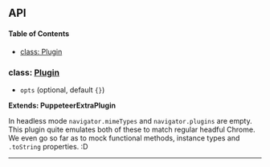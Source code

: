 ## API

<!-- Generated by documentation.js. Update this documentation by updating the source code. -->

#### Table of Contents

- [class: Plugin](#class-plugin)

### class: [Plugin](https://github.com/berstend/puppeteer-extra/blob/6d452681fe832a6d864616ee8fa79134ebd19be7/packages/puppeteer-extra-plugin-stealth/evasions/navigator.plugins/index.js#L10-L216)

- `opts` (optional, default `{}`)

**Extends: PuppeteerExtraPlugin**

In headless mode `navigator.mimeTypes` and `navigator.plugins` are empty.
This plugin quite emulates both of these to match regular headful Chrome.
We even go so far as to mock functional methods, instance types and `.toString` properties. :D

---
